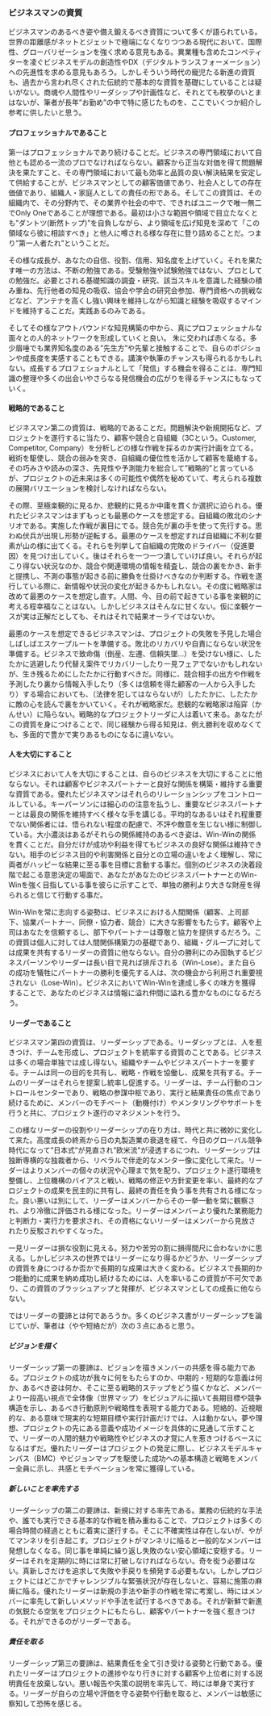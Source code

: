 ### ビジネスマンの資質

ビジネスマンのあるべき姿や備え鍛えるべき資質について多くが語られている。世界の距離感がネットとジェットで極端になくなりつつある現代において、国際性、グローバリゼーションを強く求める意見もある。異業種も含めたコンペティターを凌ぐビジネスモデルの創造性やDX（デジタルトランスフォーメーション）への先進性を求める意見もあろう。しかしそういう時代の寵児たる新進の資質も、過去から言われ尽くされた伝統的で基本的な資質を基礎にしていることは疑いがない。商魂や人間性やリーダシップや計画性など、それとても枚挙のいとまはないが、筆者が長年”お勤め”の中で特に感じたものを、ここでいくつか紹介し参考に供したいと思う。  

#### プロフェッショナルであること  

第一はプロフェッショナルであり続けることだ。ビジネスの専門領域において自他とも認める一流のプロでなければならない。顧客から正当な対価を得て問題解決を果たすこと、その専門領域において最も効率と品質の良い解決結果を安定して供給することが、ビジネスマンとしての顧客価値であり、社会人としての存在価値であり、組織人・家庭人としての責任の形である。そしてこの資質は、その組織内で、その分野内で、その業界や社会の中で、できればユニークで唯一無二でOnly Oneであることが理想である。最初は小さな範囲や領域で目立たなくとも”ダントツ(断然トップ)”を自負しながら、より領域を広げ知見を深めて「この領域なら彼に相談すべき」と他人に噂される様な存在に登り詰めることだ。つまり”第一人者たれ”ということだ。  

その様な成長が、あなたの自信、役割、信用、知名度を上げていく。それを果たす唯一の方法は、不断の勉強である。受験勉強や試験勉強ではない、プロとしての勉強だ。必要とされる基礎知識の調査・研究、該当スキルを意識した経験の積み重ね、先行他者の知見の吸収、協会や学会の研究会参加、専門資格への挑戦などなど、アンテナを高くし強い興味を維持しながら知識と経験を吸収するマインドを維持することだ。実践あるのみである。  

そしてその様なアウトバウンドな知見構築の中から、真にプロフェッショナルな面々との人的ネットワークを形成していくと良い。 朱に交われば赤くなる。多少眉唾でも業界知名度のある”先生方”や先輩と接触することで、自らのポジションや成長度を実感することもできる。講演や執筆のチャンスも得られるかもしれない。成長するプロフェショナルとして「発信」する機会を得ることは、専門知識の整理や多くの出会いやさらなる発信機会の広がりを得るチャンスにもなっていく。  

#### 戦略的であること

ビジネスマン第二の資質は、戦略的であることだ。問題解決や新規開拓など、プロジェクトを遂行するに当たり、顧客や競合と自組織（3Cという。Customer, Competitor, Company）を分析しどの様な作戦を採るのか実行計画を立てる。戦術を駆使し、競合の弱みを突き、自組織の優位性を活かして顧客を籠絡する。その巧みさや読みの深さ、先見性や予測能力を総合して”戦略的”と言っているが、プロジェクトの近未来は多くの可能性や偶然を秘めていて、考えられる複数の展開バリエーションを検討しなければならない。  

その際、至極楽観的に見るか、悲観的に見るか中庸を貫くか選択に迫られる。優れたビジネスマンはまずもっとも最悪のケースを想定する。自組織の敗北のシナリオである。実施した作戦が裏目にでる。競合先が裏の手を使って先行する。思わぬ伏兵が出現し形勢が逆転する。最悪のケースを想定すれば自組織に不利な要素が山の様に出てくる。それらを列挙して自組織の完敗のドライバー（促進要因）を見つけ出していく。後はそれらを一つ一つ潰していけば良い。それらが起こり得ない状況なのか、競合や関連環境の情報を精査し、競合の裏をかき、新手と提携し、不測の事態が起きる前に勝負を仕掛けべきなのか判断する。作戦を遂行している際に、新情報や状況の変化が起きるかもしれない。その度に戦略家は改めて最悪のケースを想定し直す。人間、今、目の前で起きている事を楽観的に考える程幸福なことはない。しかしビジネスはそんなに甘くない。仮に楽観ケースが実は正解だとしても、それはそれで結果オーライではないか。  

最悪のケースを想定できるビジネスマンは、プロジェクトの失敗を予見した場合しばしばエスケープルートを準備する。敗北のリカバリや自責にならない状況を準備する。ビジネスで致命傷（倒産、左遷、信頼失墜…）を受けない様に、したたかに逃避したり代替え案件でリカバリーしたり一見フェアでないかもしれないが、生き残るためにしたたかに行動すべきだ。同様に、競合相手の出方や作戦を予測したり裏から情報入手したり（多くは信頼を得た顧客の一人から入手したり）する場合においても、（法律を犯してはならないが）したたかに、したたかに敵の心を読んで裏をかいていく。それが戦略家だ。悲観的な戦略家は陥穽（かんせい）に陥らない。戦略的なプロジェクトリーダに人は着いて来る。あなたがこの資質を身につけることで、同じ経験から得る知見は、例え勝利を収めなくても、多面的で豊かで実りあるものになるに違いない。  

#### 人を大切にすること

ビジネスにおいて人を大切にすることは、自らのビジネスを大切にすることに他ならない。それは顧客やビジネスパートナーと良好な関係を構築・維持する重要な資質である。優れたビジネスマンはそれらのリレーションシップをコントロールしている。キーパーソンには細心のの注意を払うし、重要なビジネスパートナーとは最良の関係を維持すべく様々な手を講じる。平均的なあるいはそれ程重要でない関係者には、悟られない程度の配慮で、不評や敵意を生じない様に制御している。大小濃淡はあるがそれらの関係維持のあるべき姿は、Win-Winの関係を貫くことだ。自分だけが成功や利益を得てもビジネスの良好な関係は維持できない。相手のビジネス目的や利害関係と自分との立場の違いをよく理解し、常に両者がハッピーな結果に至る事を目標に言動する事だ。個別のビジネスの決着段階で起こる意思決定の場面で、あなたがあなたのビジネスパートナーとのWin-Winを強く目指している事を彼らに示すことで、単独の勝利より大きな財産を得られると信じて行動する事だ。  

Win-Winを常に志向する姿勢は、ビジネスにおける人間関係（顧客、上司部下、協業パートナー、同僚・協力者、競合）に大きな影響をもたらす。顧客や上司はあなたを信頼するし、部下やパートナーは尊敬と協力を提供するだろう。この資質は個人に対しては人間関係構築力の基礎であり、組織・グループに対しては成果を共有するリーダーの資質に他ならない。自分の勝利にのみ固執するビジネスパーソンやリーダーは長い目で見れば排斥される（Win-Lose）。また自らの成功を犠牲にパートナーの勝利を優先する人は、次の機会から利用され重要視されない（Lose-Win）。ビジネスにおいてWin-Winを達成し多くの味方を獲得することで、あなたのビジネスは情報に溢れ仲間に溢れる豊かなものになるだろう。  

#### リーダーであること

ビジネスマン第四の資質は、リーダーシップである。リーダシップとは、人を惹きつけ、チームを形成し、プロジェクトを統率する資質のことである。ビジネスは多くの場合単独では成し得ない。組織やチームやビジネスパートナーを要する。チームは同一の目的を共有し、戦略・作戦を協働し、成果を共有する。チームのリーダーはそれらを提案し統率し促進する。リーダーは、チーム行動のコントロールセンターであり、戦略の参謀中枢であり、実行と結果責任の焦点であり続けるために、メンバーのモチベート（動機付け）やメンタリングやサポートを行うと共に、プロジェクト遂行のマネジメントを行う。  

この様なリーダーの役割やリーダーシップの在り方は、時代と共に微妙に変化して来た。高度成長の終焉から日の丸製造業の衰退を経て、今日のグローバル競争時代になって”日本式”が見直され”欧米流”が浸透するにつれ、リーダーシップは独断専横的な独裁者から、リベラルで伴走的なメンター像に変化して来た。リーダーはよりメンバーの個々の状況や心理まで気を配り、プロジェクト遂行環境を整備し、上位機構のバイアスと戦い、戦略の修正や方針変更を率い、最終的なプロジェクトの成果を民主的に共有し、最終の責任を負う事を共有される様になった。良い悪いは別にして、リーダーはメンバーからその一挙一動を常に観察され、より冷徹に評価される様になった。リーダーはメンバーより優れた業務能力と判断力・実行力を要求され、その資格にないリーダーはメンバーから見放されたり反駁されやすくなった。  

一見リーダーは損な役割に見える。努力や苦労の割に損得間尺に合わないかに思える。しかしビジネスの世界ではリーダーになり得るかどうか、リーダーシップの資質を身につけるか否かで長期的な成果は大きく変わる。ビジネスで長期的かつ能動的に成果を納め成功し続けるためには、人を率いるこの資質が不可欠であり、この資質のブラッシュアップと発揮が、ビジネスマンとしての成長に他ならない。  

ではリーダーの要諦とは何であろうか。多くのビジネス書がリーダーシップを論じていが、筆者は（やや短絡だが）次の３点にあると思う。  

##### ビジョンを描く

リーダーシップ第一の要諦は、ビジョンを描きメンバーの共感を得る能力である。プロジェクトの成功が我々に何をもたらすのか、中期的・短期的な意義は何か、あるべき姿は何か、そこに至る戦略的ステップをどう描くかなど、メンバーより一段高い視点で全体像（世界マップ）をビジュアルに描いて長期目標や競争構造を示し、あるべき行動原則や戦略性を表現する能力である。短絡的、近視眼的な、ある意味で現実的な短期目標や実行計画だけでは、人は動かない。夢や理想、プロジェクトの先にある意義や成功イメージを具体的に見通して示すことで、リーダーの人間的魅力や戦略性やビジネスの才覚に人を惹きつけるベースになるはずだ。優れたリーダーはプロジェクトの発足に際し、ビジネスモデルキャンパス（BMC）やビジョンマップを駆使した成功への基本構造と戦略をメンバー全員に示し、共感とモチベーションを常に獲得している。    

##### 新しいことを率先する  

リーダーシップの第二の要諦は、新規に対する率先である。業務の伝統的な手法や、誰でも実行できる基本的な作戦を積み重ねることで、プロジェクトは多くの場合時間の経過とともに着実に遂行する。そこに不確実性は存在しないが、やがてマンネリを引き起こす。プロジェクトがマンネリに陥ると一般的なメンバーは発想しなくなる。同じ事を単純に繰り返し失敗のない安心領域に安穏する。リーダーはそれを定期的に時には常に打破しなければならない。奇を衒う必要はない。真新しさだけを追求して失敗や手戻りを頻発する必要もない。しかしプロジェクトにはどこかでチャレンジブルな緊張状況が存在しないと、容易に施策の麻痺に陥る。優れたリーダーは新規の手法や新手の作戦を常に考案し、時にはメンバーに率先して新しいメソッドや手法を試行するべきである。それが新鮮で新進の気鋭たる空気をプロジェクトにもたらし、顧客やパートナーを強く惹きつける。それができるのがリーダーである。  

##### 責任を取る  

リーダーシップ第三の要諦は、結果責任を全て引き受ける姿勢と行動である。優れたリーダーはプロジェクトの進捗やなり行きに対する顧客や上位者に対する説明責任を放棄しない。悪い報告や失策の説明を率先して、時には単身で実行する。リーダーが自らの立場や評価を守る姿勢や行動を取ると、メンバーは敏感に察知して恐怖を感じる。
